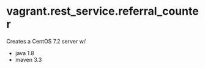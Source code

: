 
# vagrant.rest_service.referral_counter

Creates a CentOS 7.2 server w/
  * java 1.8
  * maven 3.3


